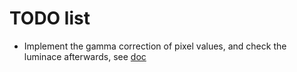 # TODO list

- Implement the gamma correction of pixel values, and check the luminace afterwards, see [doc](../visual_stim/README.md#screen-calibration)
